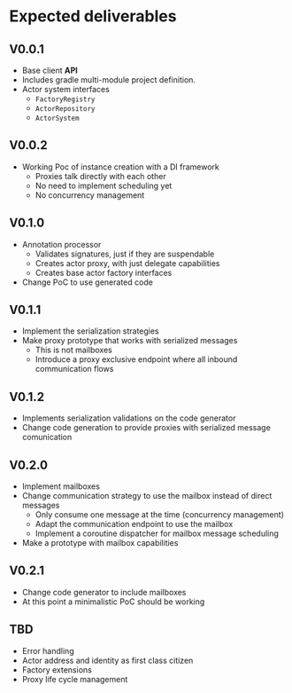 # Expected deliverables

## V0.0.1

- Base client **API**
- Includes gradle multi-module project definition.
- Actor system interfaces
  - `FactoryRegistry`
  - `ActorRepository`
  - `ActorSystem`

## V0.0.2

- Working Poc of instance creation with a DI framework
  - Proxies talk directly with each other
  - No need to implement scheduling yet
  - No concurrency management

## V0.1.0

- Annotation processor
  - Validates signatures, just if they are suspendable
  - Creates actor proxy, with just delegate capabilities
  - Creates base actor factory interfaces
- Change PoC to use generated code

## V0.1.1

- Implement the serialization strategies
- Make proxy prototype that works with serialized messages
  - This is not mailboxes
  - Introduce a proxy exclusive endpoint where all inbound communication flows

## V0.1.2

- Implements serialization validations on the code generator
- Change code generation to provide proxies with serialized message comunication

## V0.2.0

- Implement mailboxes
- Change communication strategy to use the mailbox instead of direct messages
  - Only consume one message at the time (concurrency management)
  - Adapt the communication endpoint to use the mailbox
  - Implement a coroutine dispatcher for mailbox message scheduling
- Make a prototype with mailbox capabilities

## V0.2.1

- Change code generator to include mailboxes
- At this point a minimalistic PoC should be working

## TBD

- Error handling
- Actor address and identity as first class citizen
- Factory extensions
- Proxy life cycle management
